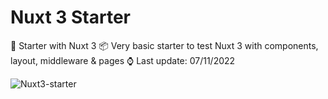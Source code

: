 # Nuxt 3 Starter

🦾 Starter with Nuxt 3
📦 Very basic starter to test Nuxt 3 with components, layout, middleware & pages
⌚ Last update: 07/11/2022

![Nuxt3-starter](https://repository-images.githubusercontent.com/512849866/274d912b-1677-4197-8e34-74cb1f7d5f8d)